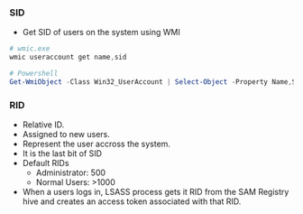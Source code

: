 ### SID
- Get SID of users on the system using WMI
```powershell
# wmic.exe
wmic useraccount get name,sid

# Powershell
Get-WmiObject -Class Win32_UserAccount | Select-Object -Property Name,SID | Format-Table
```
### RID
- Relative ID.
- Assigned to new users.
- Represent the user accross the system.
- It is the last bit of SID
- Default RIDs
	- Administrator: 500
	- Normal Users: >1000
- When a users logs in, LSASS process gets it RID from the SAM Registry hive and creates an access token associated with that RID.
